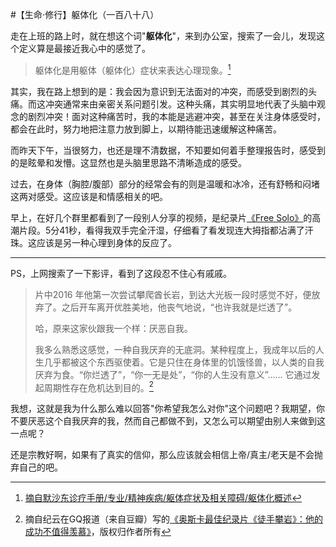 #【生命⋅修行】躯体化（一百八十八）

走在上班的路上时，就在想这个词"**躯体化**"，来到办公室，搜索了一会儿，发现这个定义算是最接近我心中的感觉了。

> 躯体化是用躯体（躯体化）症状来表达心理现象。[^1]

其实，我在路上想到的是：我会因为意识到无法面对的冲突，而感受到剧烈的头痛。而这冲突通常来由亲密关系问题引发。这种头痛，其实明显地代表了头脑中观念的剧烈冲突！面对这种痛苦时，我的本能是逃避冲突，甚至在关注身体感受时，都会在此时，努力地把注意力放到脚上，以期待能迅速缓解这种痛苦。

而昨天下午，当很努力，也还是理不清数据，不知要如何着手整理报告时，感受到的是眩晕和发懵。这显然也是头脑里思路不清晰造成的感受。

过去，在身体（胸腔/腹部）部分的经常会有的则是温暖和冰冷，还有舒畅和闷堵这两对感受。这应该是和情感相关的吧。

早上，在好几个群里都看到了一段别人分享的视频，是纪录片[《Free Solo》](https://movie.douban.com/subject/30167509/)的高潮片段。5分41秒，看得我双手完全汗湿，仔细看了看发现连大拇指都沾满了汗珠。这应该是另一种心理到身体的反应了。

----

PS，上网搜索了一下影评，看到了这段忍不住心有戚戚。

> 片中2016 年他第一次尝试攀爬酋长岩，到达大光板一段时感觉不好，便放弃了。之后开车离开优胜美地，他丧气地说，“也许我就是烂透了”。
>
> 哈，原来这家伙跟我一个样：厌恶自我。
>
> 我多么熟悉这感觉，一种自我厌弃的无底洞。某种程度上，我成年以后的人生几乎都被这个东西驱使着。它是只住在身体里的饥饿怪兽，以人类的自我厌弃为食。“你烂透了”，“你一无是处”，“你的人生没有意义”…… 它通过发起周期性存在危机达到目的。[^2]

我想，这就是我为什么那么难以回答"你希望我怎么对你"这个问题吧？我期望，你不要厌恶这个自我厌弃的我，然而自己都做不到，又怎么可以期望由别人来做到这一点呢？

还是宗教好啊，如果有了真实的信仰，那么应该就会相信上帝/真主/老天是不会抛弃自己的吧。

[^1]: [摘自默沙东诊疗手册/专业/精神疾病/躯体症状及相关障碍/躯体化概述](https://www.msdmanuals.com/zh/专业/精神疾病/躯体症状及相关障碍/躯体化概述)
[^2]: 摘自纪云在GQ报道（来自豆瓣）写的[《奥斯卡最佳纪录片《徒手攀岩》：他的成功不值得羡慕》](https://www.douban.com/note/709982706/)，版权归作者所有